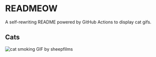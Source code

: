 # READMEOW

A self-rewriting README powered by GitHub Actions to display cat gifs.

## Cats

![cat smoking GIF by sheepfilms](https://media2.giphy.com/media/v1.Y2lkPTlhY2QwMmRhcnM2anNtaXoxbjViNHJ3azIyejduOGkzNjFlMWE1ZzN6ZDZ5dm9oZCZlcD12MV9naWZzX3NlYXJjaCZjdD1n/l0ExdMHUDKteztyfe/200.gif)
